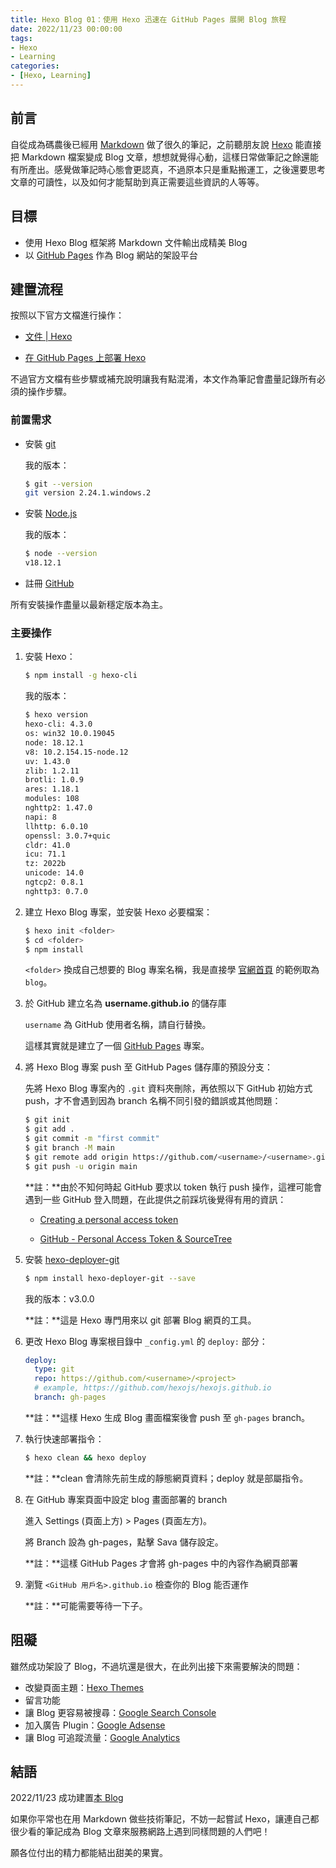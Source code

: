 ```yaml
---
title: Hexo Blog 01：使用 Hexo 迅速在 GitHub Pages 展開 Blog 旅程
date: 2022/11/23 00:00:00
tags:
- Hexo
- Learning
categories:
- [Hexo, Learning]
---
```


## 前言

自從成為碼農後已經用 [Markdown](https://markdown.tw) 做了很久的筆記，之前聽朋友說 [Hexo](https://hexo.io/zh-tw/) 能直接把 Markdown 檔案變成 Blog 文章，想想就覺得心動，這樣日常做筆記之餘還能有所產出。感覺做筆記時心態會更認真，不過原本只是重點搬運工，之後還要思考文章的可讀性，以及如何才能幫助到真正需要這些資訊的人等等。



## 目標

* 使用 Hexo Blog 框架將 Markdown 文件輸出成精美 Blog
* 以 [GitHub Pages](https://pages.github.com) 作為 Blog 網站的架設平台

<!-- more -->



## 建置流程

按照以下官方文檔進行操作：

* [文件 | Hexo](https://hexo.io/zh-tw/docs/)

* [在 GitHub Pages 上部署 Hexo](https://hexo.io/zh-tw/docs/github-pages)

不過官方文檔有些步驟或補充說明讓我有點混淆，本文作為筆記會盡量記錄所有必須的操作步驟。



### 前置需求

* 安裝 [git](https://git-scm.com/)

   我的版本：

   ```sh
   $ git --version
   git version 2.24.1.windows.2
   ```



* 安裝 [Node.js](https://nodejs.org/en/)

   我的版本：

   ```sh
   $ node --version
   v18.12.1
   ```



* 註冊 [GitHub](https://github.com/)



所有安裝操作盡量以最新穩定版本為主。



### 主要操作

1. 安裝 Hexo：

   ```sh
   $ npm install -g hexo-cli
   ```

   我的版本：

   ```sh
   $ hexo version
   hexo-cli: 4.3.0
   os: win32 10.0.19045
   node: 18.12.1
   v8: 10.2.154.15-node.12
   uv: 1.43.0
   zlib: 1.2.11
   brotli: 1.0.9
   ares: 1.18.1
   modules: 108
   nghttp2: 1.47.0
   napi: 8
   llhttp: 6.0.10
   openssl: 3.0.7+quic
   cldr: 41.0
   icu: 71.1
   tz: 2022b
   unicode: 14.0
   ngtcp2: 0.8.1
   nghttp3: 0.7.0
   ```



2. 建立 Hexo Blog 專案，並安裝 Hexo 必要檔案：

   ```sh
   $ hexo init <folder>
   $ cd <folder>
   $ npm install
   ```

   `<folder>` 換成自己想要的 Blog 專案名稱，我是直接學 [官網首頁](https://hexo.io/zh-tw/) 的範例取為 `blog`。



3. 於 GitHub 建立名為 **username.github.io** 的儲存庫

   `username` 為 GitHub 使用者名稱，請自行替換。

   這樣其實就是建立了一個 [GitHub Pages](https://pages.github.com) 專案。



4. 將 Hexo Blog 專案 push 至 GitHub Pages 儲存庫的預設分支：

   先將 Hexo Blog 專案內的 `.git` 資料夾刪除，再依照以下 GitHub 初始方式 push，才不會遇到因為 branch 名稱不同引發的錯誤或其他問題：

   ```sh
   $ git init
   $ git add .
   $ git commit -m "first commit"
   $ git branch -M main
   $ git remote add origin https://github.com/<username>/<username>.github.io.git
   $ git push -u origin main
   ```
   
   **註：**由於不知何時起 GitHub 要求以 token 執行 push 操作，這裡可能會遇到一些 GitHub 登入問題，在此提供之前踩坑後覺得有用的資訊：
   
   * [Creating a personal access token](https://docs.github.com/en/authentication/keeping-your-account-and-data-secure/creating-a-personal-access-token)
   
   * [GitHub - Personal Access Token & SourceTree](https://blog.csdn.net/caroline_wendy/article/details/119736105)



5. 安裝 [hexo-deployer-git](https://github.com/hexojs/hexo-deployer-git)

   ```sh
   $ npm install hexo-deployer-git --save
   ```

   我的版本：v3.0.0
   
   **註：**這是 Hexo 專門用來以 git 部署 Blog 網頁的工具。



6. 更改 Hexo Blog 專案根目錄中 `_config.yml` 的 `deploy:` 部分：

   ```yaml
   deploy:
     type: git
     repo: https://github.com/<username>/<project>
     # example, https://github.com/hexojs/hexojs.github.io
     branch: gh-pages
   ```

   **註：**這樣 Hexo 生成 Blog 畫面檔案後會 push 至 `gh-pages` branch。



7. 執行快速部署指令：

   ```sh
   $ hexo clean && hexo deploy
   ```

   **註：**clean 會清除先前生成的靜態網頁資料；deploy 就是部屬指令。



8. 在 GitHub 專案頁面中設定 blog 畫面部署的 branch

   進入 Settings (頁面上方) > Pages (頁面左方)。

   將 Branch 設為 gh-pages，點擊 Sava 儲存設定。

   **註：**這樣 GitHub Pages 才會將 gh-pages 中的內容作為網頁部署



8. 瀏覽 `<GitHub 用戶名>.github.io` 檢查你的 Blog 能否運作

   **註：**可能需要等待一下子。



## 阻礙

雖然成功架設了 Blog，不過坑還是很大，在此列出接下來需要解決的問題：

* 改變頁面主題：[Hexo Themes](https://hexo.io/themes/)
* 留言功能
* 讓 Blog 更容易被搜尋：[Google Search Console](https://search.google.com/search-console/welcome)
* 加入廣告 Plugin：[Google Adsense](https://www.google.com/adsense/start/#/?modal_active=none)
* 讓 Blog 可追蹤流量：[Google Analytics](https://analytics.google.com/analytics/web/)



## 結語

2022/11/23 成功建置[本 Blog](https://wcw0310.github.io)

如果你平常也在用 Markdown 做些技術筆記，不妨一起嘗試 Hexo，讓連自己都很少看的筆記成為 Blog 文章來服務網路上遇到同樣問題的人們吧！

願各位付出的精力都能結出甜美的果實。
